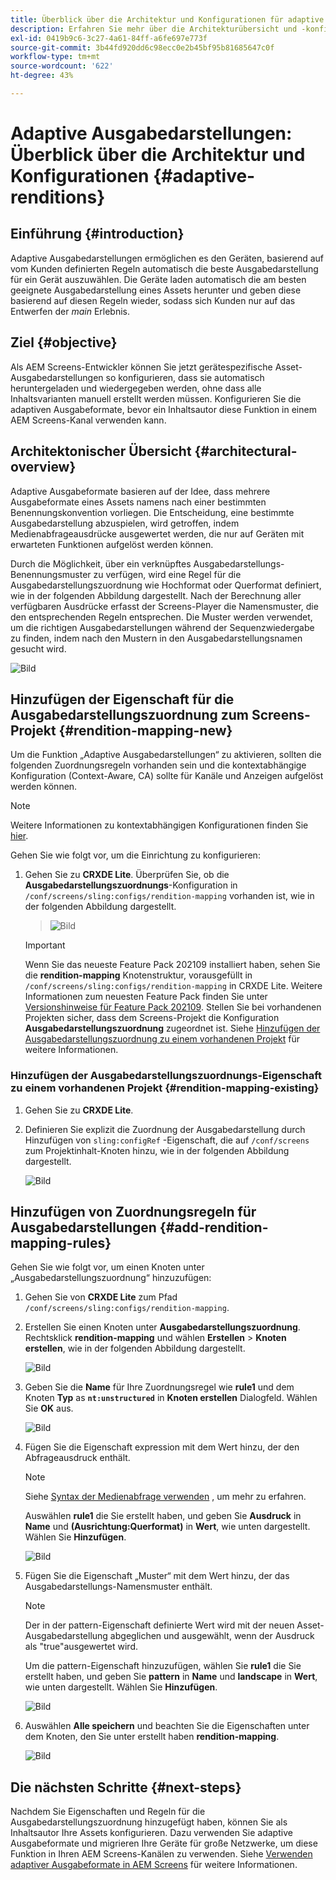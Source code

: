```yaml
---
title: Überblick über die Architektur und Konfigurationen für adaptive Ausgabedarstellungen
description: Erfahren Sie mehr über die Architekturübersicht und -konfigurationen unter CRXDE Lite für adaptive Ausgabedarstellungen in AEM Screens.
exl-id: 0419b9c6-3c27-4a61-84ff-a6fe697e773f
source-git-commit: 3b44fd920dd6c98ecc0e2b45bf95b81685647c0f
workflow-type: tm+mt
source-wordcount: '622'
ht-degree: 43%

---
```


# Adaptive Ausgabedarstellungen: Überblick über die Architektur und Konfigurationen {#adaptive-renditions}

## Einführung {#introduction}

Adaptive Ausgabedarstellungen ermöglichen es den Geräten, basierend auf vom Kunden definierten Regeln automatisch die beste Ausgabedarstellung für ein Gerät auszuwählen. Die Geräte laden automatisch die am besten geeignete Ausgabedarstellung eines Assets herunter und geben diese basierend auf diesen Regeln wieder, sodass sich Kunden nur auf das Entwerfen der *main* Erlebnis.

## Ziel {#objective}

Als AEM Screens-Entwickler können Sie jetzt gerätespezifische Asset-Ausgabedarstellungen so konfigurieren, dass sie automatisch heruntergeladen und wiedergegeben werden, ohne dass alle Inhaltsvarianten manuell erstellt werden müssen. Konfigurieren Sie die adaptiven Ausgabeformate, bevor ein Inhaltsautor diese Funktion in einem AEM Screens-Kanal verwenden kann.

## Architektonischer Übersicht {#architectural-overview}

Adaptive Ausgabeformate basieren auf der Idee, dass mehrere Ausgabeformate eines Assets namens nach einer bestimmten Benennungskonvention vorliegen. Die Entscheidung, eine bestimmte Ausgabedarstellung abzuspielen, wird getroffen, indem Medienabfrageausdrücke ausgewertet werden, die nur auf Geräten mit erwarteten Funktionen aufgelöst werden können.

Durch die Möglichkeit, über ein verknüpftes Ausgabedarstellungs-Benennungsmuster zu verfügen, wird eine Regel für die Ausgabedarstellungszuordnung wie Hochformat oder Querformat definiert, wie in der folgenden Abbildung dargestellt. Nach der Berechnung aller verfügbaren Ausdrücke erfasst der Screens-Player die Namensmuster, die den entsprechenden Regeln entsprechen. Die Muster werden verwendet, um die richtigen Ausgabedarstellungen während der Sequenzwiedergabe zu finden, indem nach den Mustern in den Ausgabedarstellungsnamen gesucht wird.

![Bild](/help/user-guide/assets/adaptive-renditions/adaptive-renditions.png)

## Hinzufügen der Eigenschaft für die Ausgabedarstellungszuordnung zum Screens-Projekt {#rendition-mapping-new}

Um die Funktion „Adaptive Ausgabedarstellungen“ zu aktivieren, sollten die folgenden Zuordnungsregeln vorhanden sein und die kontextabhängige Konfiguration (Context-Aware, CA) sollte für Kanäle und Anzeigen aufgelöst werden können.

>[!NOTE]
>Weitere Informationen zu kontextabhängigen Konfigurationen finden Sie [hier](https://sling.apache.org/documentation/bundles/context-aware-configuration/context-aware-configuration.html).

Gehen Sie wie folgt vor, um die Einrichtung zu konfigurieren:

1. Gehen Sie zu **CRXDE Lite**. Überprüfen Sie, ob die **Ausgabedarstellungszuordnungs**-Konfiguration in `/conf/screens/sling:configs/rendition-mapping` vorhanden ist, wie in der folgenden Abbildung dargestellt.

   >![Bild](/help/user-guide/assets/adaptive-renditions/mapping-rules1.png)

   >[!IMPORTANT]
   >Wenn Sie das neueste Feature Pack 202109 installiert haben, sehen Sie die **rendition-mapping** Knotenstruktur, vorausgefüllt in `/conf/screens/sling:configs/rendition-mapping` in CRXDE Lite. Weitere Informationen zum neuesten Feature Pack finden Sie unter [Versionshinweise für Feature Pack 202109](/help/user-guide/release-notes-fp-202109.md).
   >Stellen Sie bei vorhandenen Projekten sicher, dass dem Screens-Projekt die Konfiguration **Ausgabedarstellungszuordnung** zugeordnet ist. Siehe [Hinzufügen der Ausgabedarstellungszuordnung zu einem vorhandenen Projekt](#rendition-mapping-existing) für weitere Informationen.

### Hinzufügen der Ausgabedarstellungszuordnungs-Eigenschaft zu einem vorhandenen Projekt {#rendition-mapping-existing}

1. Gehen Sie zu **CRXDE Lite**.

1. Definieren Sie explizit die Zuordnung der Ausgabedarstellung durch Hinzufügen von `sling:configRef` -Eigenschaft, die auf `/conf/screens` zum Projektinhalt-Knoten hinzu, wie in der folgenden Abbildung dargestellt.

   ![Bild](/help/user-guide/assets/adaptive-renditions/renditon-mapping2.png)


## Hinzufügen von Zuordnungsregeln für Ausgabedarstellungen {#add-rendition-mapping-rules}

Gehen Sie wie folgt vor, um einen Knoten unter „Ausgabedarstellungszuordnung“ hinzuzufügen:

1. Gehen Sie von **CRXDE Lite** zum Pfad `/conf/screens/sling:configs/rendition-mapping`.
1. Erstellen Sie einen Knoten unter **Ausgabedarstellungszuordnung**. Rechtsklick **rendition-mapping** und wählen **Erstellen** > **Knoten erstellen**, wie in der folgenden Abbildung dargestellt.

   ![Bild](/help/user-guide/assets/adaptive-renditions/add-node1.png)

1. Geben Sie die **Name** für Ihre Zuordnungsregel wie **rule1** und dem Knoten **Typ** as **`nt:unstructured`** in **Knoten erstellen** Dialogfeld. Wählen Sie **OK** aus.

   ![Bild](/help/user-guide/assets/adaptive-renditions/add-node2.png)


1. Fügen Sie die Eigenschaft expression mit dem Wert hinzu, der den Abfrageausdruck enthält.

   >[!NOTE]
   >Siehe [Syntax der Medienabfrage verwenden](https://developer.mozilla.org/en-US/docs/Web/CSS/CSS_media_queries/Using_media_queries) , um mehr zu erfahren.

   Auswählen **rule1** die Sie erstellt haben, und geben Sie **Ausdruck** in **Name** und **(Ausrichtung:Querformat)** in **Wert**, wie unten dargestellt. Wählen Sie **Hinzufügen**.

   ![Bild](/help/user-guide/assets/adaptive-renditions/add-node3.png)

1. Fügen Sie die Eigenschaft „Muster“ mit dem Wert hinzu, der das Ausgabedarstellungs-Namensmuster enthält.

   >[!NOTE]
   >Der in der pattern-Eigenschaft definierte Wert wird mit der neuen Asset-Ausgabedarstellung abgeglichen und ausgewählt, wenn der Ausdruck als &quot;true&quot;ausgewertet wird.

   Um die pattern-Eigenschaft hinzuzufügen, wählen Sie **rule1** die Sie erstellt haben, und geben Sie **pattern** in **Name** und **landscape** in **Wert**, wie unten dargestellt. Wählen Sie **Hinzufügen**.

   ![Bild](/help/user-guide/assets/adaptive-renditions/add-node4.png)

1. Auswählen **Alle speichern** und beachten Sie die Eigenschaften unter dem Knoten, den Sie unter erstellt haben **rendition-mapping**.

   ![Bild](/help/user-guide/assets/adaptive-renditions/add-node5.png)

## Die nächsten Schritte {#next-steps}

Nachdem Sie Eigenschaften und Regeln für die Ausgabedarstellungszuordnung hinzugefügt haben, können Sie als Inhaltsautor Ihre Assets konfigurieren. Dazu verwenden Sie adaptive Ausgabeformate und migrieren Ihre Geräte für große Netzwerke, um diese Funktion in Ihren AEM Screens-Kanälen zu verwenden. Siehe [Verwenden adaptiver Ausgabeformate in AEM Screens](/help/user-guide/using-adaptive-renditions.md) für weitere Informationen.
